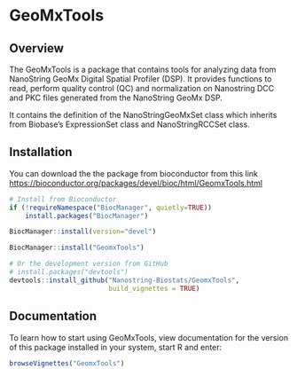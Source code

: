 
<!-- README.md is generated from README.Rmd. Please edit that file -->

# GeoMxTools

## Overview

The GeoMxTools is a package that contains tools for analyzing data from
NanoString GeoMx Digital Spatial Profiler (DSP). It provides functions
to read, perform quality control (QC) and normalization on Nanostring
DCC and PKC files generated from the NanoString GeoMx DSP.

It contains the definition of the NanoStringGeoMxSet class which
inherits from Biobase’s ExpressionSet class and NanoStringRCCSet class.

## Installation

You can download the the package from bioconductor from this link
<https://bioconductor.org/packages/devel/bioc/html/GeomxTools.html>

``` r
# Install from Bioconductor
if (!requireNamespace("BiocManager", quietly=TRUE))
    install.packages("BiocManager")

BiocManager::install(version="devel")

BiocManager::install("GeomxTools")

# Or the development version from GitHub
# install.packages("devtools")
devtools::install_github("Nanostring-Biostats/GeomxTools", 
                         build_vignettes = TRUE)
```

## Documentation

To learn how to start using GeoMxTools, view documentation for the
version of this package installed in your system, start R and enter:

``` r
browseVignettes("GeomxTools")
```
